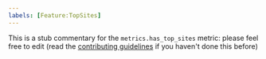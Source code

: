 ```yaml
---
labels: [Feature:TopSites]
---
```


This is a stub commentary for the `metrics.has_top_sites` metric: please feel free to edit (read the
[contributing guidelines](https://github.com/mozilla/glean-annotations/blob/main/CONTRIBUTING.md)
if you haven't done this before)
